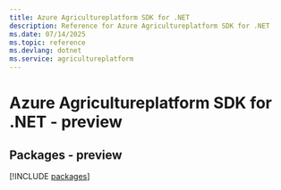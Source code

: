 ```yaml
---
title: Azure Agricultureplatform SDK for .NET
description: Reference for Azure Agricultureplatform SDK for .NET
ms.date: 07/14/2025
ms.topic: reference
ms.devlang: dotnet
ms.service: agricultureplatform
---
```

# Azure Agricultureplatform SDK for .NET - preview
## Packages - preview
[!INCLUDE [packages](agricultureplatform-index.md)]